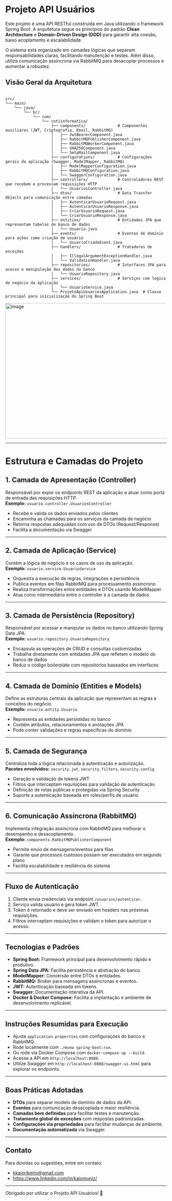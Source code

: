 # Projeto API Usuários
Este projeto é uma API RESTful construída em Java utilizando o framework Spring Boot. A arquitetura segue os princípios do padrão **Clean Architecture** e **Domain-Driven Design (DDD)** para garantir alta coesão, baixo acoplamento e escalabilidade.

O sistema está organizado em camadas lógicas que separam responsabilidades claras, facilitando manutenção e testes. Além disso, utiliza comunicação assíncrona via RabbitMQ para desacoplar processos e aumentar a robustez.


## Visão Geral da Arquitetura

```

src/
└── main/
    └── java/
        └── br/
            └── com/
                └── cotiinformatica/
                    ├── components/              # Componentes auxiliares (JWT, Criptografia, Email, RabbitMQ)
                    │   ├── JwtBearerComponent.java
                    │   ├── RabbitMQPublisherComponent.java
                    │   ├── RabbitMQWorkerComponent.java
                    │   ├── SHA256Component.java
                    │   └── SmtpMailComponent.java
                    ├── configurations/          # Configurações gerais da aplicação (Swagger, ModelMapper, RabbitMQ)
                    │   ├── ModelMapperConfiguration.java
                    │   ├── RabbitMQConfiguration.java
                    │   └── SwaggerConfiguration.java
                    ├── controllers/             # Controladores REST que recebem e processam requisições HTTP
                    │   └── UsuariosController.java
                    ├── dtos/                    # Data Transfer Objects para comunicação entre camadas
                    │   ├── AutenticarUsuarioRequest.java
                    │   ├── AutenticarUsuarioResponse.java
                    │   ├── CriarUsuarioRequest.java
                    │   └── CriarUsuarioResponse.java
                    ├── entities/                # Entidades JPA que representam tabelas do banco de dados
                    │   └── Usuario.java
                    ├── events/                  # Eventos de domínio para ações como criação de usuário
                    │   └── UsuarioCriadoEvent.java
                    ├── handlers/                # Tratadores de exceções
                    │   ├── IllegalArgumentExceptionHandler.java
                    │   └── ValidationHandler.java
                    ├── repositories/            # Interfaces JPA para acesso e manipulação dos dados no banco
                    │   └── UsuarioRepository.java
                    ├── services/                # Serviços com lógica de negócio da aplicação
                    │   └── UsuarioService.java
                    └── ProjetoApiUsuariosApplication.java  # Classe principal para inicialização do Spring Boot

```
<img width="1545" height="422" alt="image" src="https://github.com/user-attachments/assets/4801cbea-606b-442c-a39f-0224dafb39e6" />

---

# Estrutura e Camadas do Projeto

## 1. Camada de Apresentação (Controller)

Responsável por expor os endpoints REST da aplicação e atuar como porta de entrada das requisições HTTP.  
**Exemplo:** `usuario.controller.UsuariosController`

- Recebe e valida os dados enviados pelos clientes  
- Encaminha as chamadas para os serviços da camada de negócio  
- Retorna respostas adequadas com uso de DTOs (Request/Response)  
- Facilita a documentação via Swagger  

---

## 2. Camada de Aplicação (Service)

Contém a lógica de negócio e os casos de uso da aplicação.  
**Exemplo:** `usuario.service.UsuarioService`

- Orquestra a execução de regras, integrações e persistência  
- Publica eventos em filas RabbitMQ para processamento assíncrono  
- Realiza transformações entre entidades e DTOs usando ModelMapper  
- Atua como intermediário entre o controller e a camada de dados  

---

## 3. Camada de Persistência (Repository)

Responsável por acessar e manipular os dados no banco utilizando Spring Data JPA.  
**Exemplo:** `usuario.repository.UsuarioRepository`

- Encapsula as operações de CRUD e consultas customizadas  
- Trabalha diretamente com entidades JPA que refletem o modelo do banco de dados  
- Reduz o código boilerplate com repositórios baseados em interfaces  

---

## 4. Camada de Domínio (Entities e Models)

Define as estruturas centrais da aplicação que representam as regras e conceitos do negócio.  
**Exemplo:** `usuario.entity.Usuario`

- Representa as entidades persistidas no banco  
- Contém atributos, relacionamentos e anotações JPA  
- Pode conter validações e regras específicas do domínio  

---

## 5. Camada de Segurança

Centraliza toda a lógica relacionada à autenticação e autorização.  
**Pacotes envolvidos:** `security.jwt`, `security.filters`, `security.config`

- Geração e validação de tokens JWT  
- Filtros que interceptam requisições para validação de autenticação  
- Definição de rotas públicas e protegidas via Spring Security  
- Suporte a autenticação baseada em roles/perfis de usuário  

---

## 6. Comunicação Assíncrona (RabbitMQ)

Implementa integração assíncrona com RabbitMQ para melhorar o desempenho e desacoplamento.  
**Exemplo:** `components.RabbitMQPublisherComponent`

- Permite envio de mensagens/eventos para filas  
- Garante que processos custosos possam ser executados em segundo plano  
- Facilita escalabilidade e resiliência do sistema  

---

## Fluxo de Autenticação

1. Cliente envia credenciais via endpoint `/usuarios/autenticar`.
2. Serviço valida usuário e gera token JWT.
3. Token é retornado e deve ser enviado em headers nas próximas requisições.
4. Filtros interceptam requisições e validam o token para autorizar o acesso.

---

## Tecnologias e Padrões

- **Spring Boot:** Framework principal para desenvolvimento rápido e produtivo.
- **Spring Data JPA:** Facilita persistência e abstração do banco.
- **ModelMapper:** Conversão entre DTOs e entidades.
- **RabbitMQ:** Broker para mensagens assíncronas e eventos.
- **JWT:** Autenticação baseada em tokens.
- **Swagger:** Documentação interativa da API.
- **Docker & Docker Compose:** Facilita a implantação e ambiente de desenvolvimento replicável.

---

## Instruções Resumidas para Execução

- Ajuste `application.properties` com configurações do banco e RabbitMQ.
- Rode localmente com `./mvnw spring-boot:run`.
- Ou rode via Docker Compose com `docker-compose up --build`.
- Acesse a API em `http://localhost:8080`.
- Utilize Swagger em `http://localhost:8080/swagger-ui.html` para explorar os endpoints.

---

## Boas Práticas Adotadas

- **DTOs** para separar modelo de domínio de dados da API.
- **Eventos** para comunicação desacoplada e maior resiliência.
- **Camadas bem definidas** para facilitar testes e manutenção.
- **Tratamento global de exceções** com respostas padronizadas.
- **Configurações via propriedades** para facilitar mudanças de ambiente.
- **Documentação automatizada** via Swagger.

---

## Contato

Para dúvidas ou sugestões, entre em contato:  
- kkaioribeiro@gmail.com
- https://www.linkedin.com/in/kaiomuniz/

---

Obrigado por utilizar o Projeto API Usuários! 🚀

